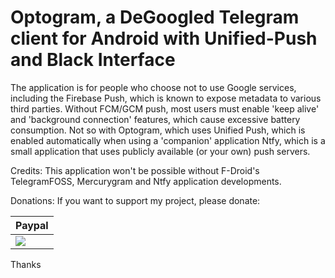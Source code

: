 Optogram, a DeGoogled Telegram client for Android with Unified-Push and Black Interface
=======================================================================================

The application is for people who choose not to use Google services, including the Firebase Push, which is known 
to expose metadata to various third parties. Without FCM/GCM push, most users must enable 'keep alive' and 
'background connection' features, which cause excessive battery consumption. Not so with Optogram, which uses
Unified Push, which is enabled automatically when using a 'companion' application Ntfy, which is a small application that
uses publicly available (or your own) push servers. 

Credits: This application won't be possible without F-Droid's TelegramFOSS, Mercurygram and Ntfy application developments.


Donations: If you want to support my project, please donate:

| Paypal |
| ------ |
| [![](https://www.paypalobjects.com/en_US/i/btn/btn_donateCC_LG.gif)](https://www.paypal.com/cgi-bin/webscr?cmd=_s-xclick&hosted_button_id=U5ZD3BPPXNW7S) |  <center> 

Thanks